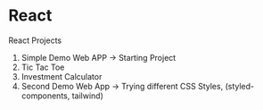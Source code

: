 # React

React Projects

1. Simple Demo Web APP -> Starting Project
2. Tic Tac Toe
3. Investment Calculator
4. Second Demo Web App -> Trying different CSS Styles, (styled-components, tailwind)
